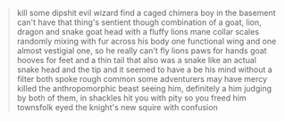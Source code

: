 >kill some dipshit evil wizard
>find a caged chimera boy in the basement
>can't have that
>thing's sentient though
>combination of a goat, lion, dragon and snake
>goat head with a fluffy lions mane collar
>scales randomly mixing with fur across his body
>one functional wing and one almost vestigial one, so he really can't fly
>lions paws for hands
>goat hooves for feet
>and a thin tail that also was a snake
>like an actual snake head and the tip
>and it seemed to have a be his mind without a filter
>both spoke rough common
>some adventurers may have mercy killed the anthropomorphic beast
>seeing him, definitely a him judging by both of them, in shackles hit you with pity
>so you freed him
>townsfolk eyed the knight's new squire with confusion
